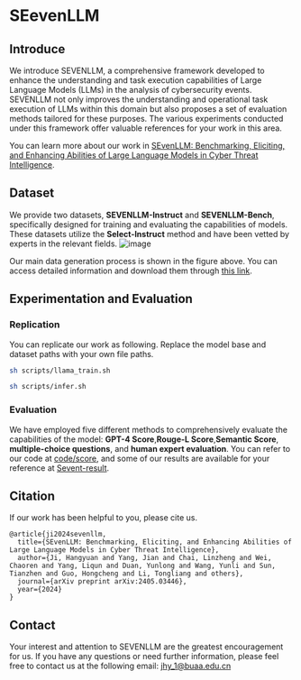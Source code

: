 # SEevenLLM


## Introduce

We introduce SEVENLLM, a comprehensive framework developed to enhance the understanding and task execution capabilities of Large Language Models (LLMs) in the analysis of cybersecurity events. SEVENLLM not only improves the understanding and operational task execution of LLMs within this domain but also proposes a set of evaluation methods tailored for these purposes. The various experiments conducted under this framework offer valuable references for your work in this area.

You can learn more about our work in [SEvenLLM: Benchmarking, Eliciting, and Enhancing Abilities of Large Language Models in Cyber Threat Intelligence](https://arxiv.org/abs/2405.0344).

## Dataset

We provide two datasets, **SEVENLLM-Instruct** and **SEVENLLM-Bench**, specifically designed for training and evaluating the capabilities of models. These datasets utilize the **Select-Instruct** method and have been vetted by experts in the relevant fields. 
![image](https://github.com/CSJianYang/SEevenLLM/assets/112760217/1c8f1a65-f030-47c7-aab4-0cd731ee0581)


Our main data generation process is shown in the figure above. You can access detailed information and download them through [this link](https://huggingface.co/datasets/Multilingual-Multimodal-NLP/SEVENLLM-Dataset).

## Experimentation and Evaluation

### Replication

You can replicate our work as following. Replace the model base and dataset paths with your own file paths.

```bash
sh scripts/llama_train.sh  

sh scripts/infer.sh  
```


### Evaluation

We have employed five different methods to comprehensively evaluate the capabilities of the model: **GPT-4 Score**,**Rouge-L Score**,**Semantic Score**, **multiple-choice questions**, and **human expert evaluation**. You can refer to our code at [code/score](https://github.com/CSJianYang/SEevenLLM/tree/main/code/score), and some of our results are available for your reference at [Sevent-result](https://github.com/CSJianYang/SEevenLLM/tree/main/Sevent-result).


## Citation

If our work has been helpful to you, please cite us.

```
@article{ji2024sevenllm,
  title={SEvenLLM: Benchmarking, Eliciting, and Enhancing Abilities of Large Language Models in Cyber Threat Intelligence},
  author={Ji, Hangyuan and Yang, Jian and Chai, Linzheng and Wei, Chaoren and Yang, Liqun and Duan, Yunlong and Wang, Yunli and Sun, Tianzhen and Guo, Hongcheng and Li, Tongliang and others},
  journal={arXiv preprint arXiv:2405.03446},
  year={2024}
}
```

## Contact

Your interest and attention to SEVENLLM are the greatest encouragement for us. If you have any questions or need further information, please feel free to contact us at the following email: jhy_1@buaa.edu.cn





